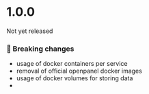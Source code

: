 # 1.0.0

Not yet released

### 🚀 Breaking changes
- usage of docker containers per service
- removal of official openpanel docker images
- usage of docker volumes for storing data
- 
